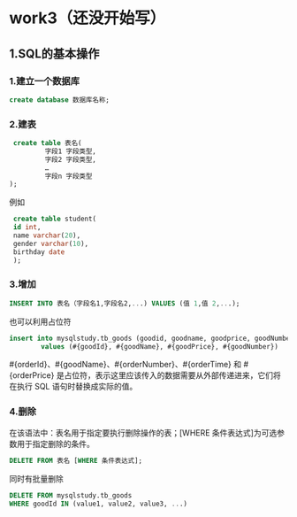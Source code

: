 # work3（还没开始写）
## 1.SQL的基本操作
### 1.建立一个数据库
```sql
create database 数据库名称;
```
### 2.建表
```sql
 create table 表名(
         字段1 字段类型,
         字段2 字段类型,
         …
         字段n 字段类型
);
```
例如  
```sql
 create table student(
 id int,
 name varchar(20),
 gender varchar(10),
 birthday date
 );
```
### 3.增加
```sql
INSERT INTO 表名（字段名1,字段名2,...) VALUES (值 1,值 2,...);
```
也可以利用占位符  
```sql
insert into mysqlstudy.tb_goods (goodid, goodname, goodprice, goodNumber)
        values (#{goodId}, #{goodName}, #{goodPrice}, #{goodNumber})
```
#{orderId}、#{goodName}、#{orderNumber}、#{orderTime} 和 #{orderPrice} 是占位符，表示这里应该传入的数据需要从外部传递进来，它们将在执行 SQL 语句时替换成实际的值。  
### 4.删除
在该语法中：表名用于指定要执行删除操作的表；[WHERE 条件表达式]为可选参数用于指定删除的条件。
```sql
DELETE FROM 表名 [WHERE 条件表达式];
```
同时有批量删除
```sql
DELETE FROM mysqlstudy.tb_goods
WHERE goodId IN (value1, value2, value3, ...)
```

